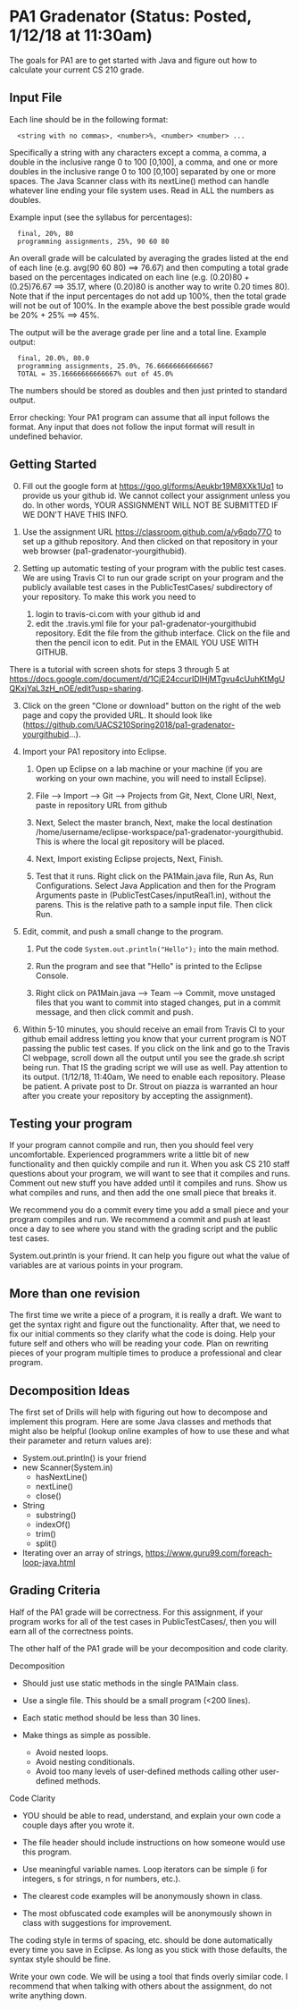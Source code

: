 # PA1 Gradenator (Status: Posted, 1/12/18 at 11:30am)

The goals for PA1 are to get started with Java and figure out how to 
calculate your current CS 210 grade.

## Input File

Each line should be in the following format:
```
  <string with no commas>, <number>%, <number> <number> ...
```
  
Specifically a string with any characters except a comma, a comma, a
double in the inclusive range 0 to 100 [0,100], a comma, and one or more
doubles in the inclusive range 0 to 100 [0,100] separated by one or more
spaces. The Java Scanner class with its nextLine() method can handle whatever
line ending your file system uses.  Read in ALL the numbers as doubles.

Example input (see the syllabus for percentages):
```
  final, 20%, 80
  programming assignments, 25%, 90 60 80
```

An overall grade will be calculated by averaging the grades listed at the end
of each line (e.g. avg(90 60 80) ==> 76.67) and then computing a total grade
based on the percentages indicated on each line (e.g. (0.20)80 + (0.25)76.67
==> 35.17, where (0.20)80 is another way to write 0.20 times 80).  
Note that if the input percentages do not add up 100%, then the
total grade will not be out of 100%. In the example above the best possible
grade would be 20% + 25% ==> 45%.

The output will be the average grade per line and a total line. Example
output:
```
  final, 20.0%, 80.0
  programming assignments, 25.0%, 76.66666666666667
  TOTAL = 35.16666666666667% out of 45.0%
```

The numbers should be stored as doubles and then just printed to standard output.

Error checking:
Your PA1 program can assume that all input follows the format. Any input that 
does not follow the input format will result in undefined behavior.

## Getting Started

0. Fill out the google form at https://goo.gl/forms/Aeukbr19M8XXk1Uq1 to
provide us your github id.  We cannot collect your assignment unless you do.
In other words, YOUR ASSIGNMENT WILL NOT BE SUBMITTED IF WE DON'T HAVE THIS INFO.

1. Use the assignment URL https://classroom.github.com/a/y6qdo77O to set 
up a github repository.  And then clicked on that repository in your 
web browser (pa1-gradenator-yourgithubid).

2. Setting up automatic testing of your program with the public test cases.
   We are using Travis CI to run our grade script on your program and the
   publicly available test cases in the PublicTestCases/ subdirectory of your
   repository.  To make this work you need to 
    1. login to travis-ci.com with your github id and
    2. edit the .travis.yml file for your pa1-gradenator-yourgithubid repository.
   Edit the file from the github interface.  Click on the file and then the pencil
   icon to edit.  Put in the EMAIL YOU USE WITH GITHUB.

There is a tutorial with screen shots for steps 3 through 5 at
https://docs.google.com/document/d/1CjE24ccurIDIHjMTgvu4cUuhKtMgUQKxjYaL3zH_nOE/edit?usp=sharing.


3. Click on the green "Clone or download" button on the right of the web page
and copy the provided URL.  It should look like 
(https://github.com/UACS210Spring2018/pa1-gradenator-yourgithubid...).

4. Import your PA1 repository into Eclipse.
    1. Open up Eclipse on a lab machine or your machine (if you are working on
       your own machine, you will need to install Eclipse).

    2. File —> Import —> Git —> Projects from Git, Next, Clone URI, Next,
       paste in repository URL from github

    3. Next, Select the master branch, Next, make the local destination 
       /home/username/eclipse-workspace/pa1-gradenator-yourgithubid.  
       This is where the local git repository will be placed.

    4. Next, Import existing Eclipse projects, Next, Finish.

    5. Test that it runs.  Right click on the PA1Main.java file, Run As, 
       Run Configurations.  Select Java Application and then for the 
       Program Arguments paste in (PublicTestCases/inputReal1.in), 
       without the parens.  This is the relative path to a sample input 
       file.  Then click Run.

5. Edit, commit, and push a small change to the program.
    1. Put the code `System.out.println("Hello");` into the main method.
    
    2. Run the program and see that "Hello" is printed to the Eclipse Console.
    
    3. Right click on PA1Main.java --> Team --> Commit, move unstaged files
       that you want to commit into staged changes, put in a commit message,
       and then click commit and push.

6. Within 5-10 minutes, you should receive an email from Travis CI to
   your github email address letting you know that your current program is NOT
   passing the public test cases.  If you click on the link and go to the
   Travis CI webpage, scroll down all the output until you see the grade.sh
   script being run.  That IS the grading script we will use as well.
   Pay attention to its output.
   (1/12/18, 11:40am, We need to enable each repository.  Please be patient.
    A private post to Dr. Strout on piazza is warranted an hour after you create
    your repository by accepting the assignment).


## Testing your program

If your program cannot compile and run, then you should feel very
uncomfortable.  Experienced programmers write a little bit of new functionality
and then quickly compile and run it.  When you ask CS 210 staff questions
about your program, we will want to see that it compiles and runs.  Comment
out new stuff you have added until it compiles and runs.  Show us what compiles 
and runs, and then add the one small piece that breaks it.

We recommend you do a commit every time you add a small piece and your
program compiles and run.  We recommend a commit and push at least once
a day to see where you stand with the grading script and the public
test cases.

System.out.println is your friend.  It can help you figure out what 
the value of variables are at various points in your program.


## More than one revision

The first time we write a piece of a program, it is really a draft.
We want to get the syntax right and figure out the functionality.
After that, we need to fix our initial comments so they clarify
what the code is doing.  Help your future self and others who
will be reading your code.  Plan on rewriting pieces of your
program multiple times to produce a professional and clear program.


## Decomposition Ideas

The first set of Drills will help with figuring out how to decompose and
implement this program.  Here are some Java classes and methods that might
also be helpful (lookup online examples of how to use these and what their 
parameter and return values are):
* System.out.println() is your friend
* new Scanner(System.in)
  * hasNextLine()
  * nextLine()
  * close()
* String
  * substring()
  * indexOf()
  * trim()
  * split()
* Iterating over an array of strings,
  https://www.guru99.com/foreach-loop-java.html


## Grading Criteria

Half of the PA1 grade will be correctness.  For this assignment, if your
program works for all of the test cases in PublicTestCases/, then you will
earn all of the correctness points.

The other half of the PA1 grade will be your decomposition and code clarity.

Decomposition
* Should just use static methods in the single PA1Main class.

* Use a single file.  This should be a small program (<200 lines).

* Each static method should be less than 30 lines.

* Make things as simple as possible.
  * Avoid nested loops.
  * Avoid nesting conditionals.
  * Avoid too many levels of user-defined methods calling other
  user-defined methods.


Code Clarity
* YOU should be able to read, understand, and explain your own code
a couple days after you wrote it.

* The file header should include instructions on how someone would
use this program.

* Use meaningful variable names.  Loop iterators can
be simple (i for integers, s for strings, n for numbers, etc.).

* The clearest code examples will be anonymously shown in class.

* The most obfuscated code examples will be anonymously shown in class
with suggestions for improvement.


The coding style in terms of spacing, etc. should be done automatically
every time you save in Eclipse.  As long as you stick with those defaults,
the syntax style should be fine.

Write your own code.  We will be using a tool that finds overly similar code.
I recommend that when talking with others about the assignment, do not write
anything down.

